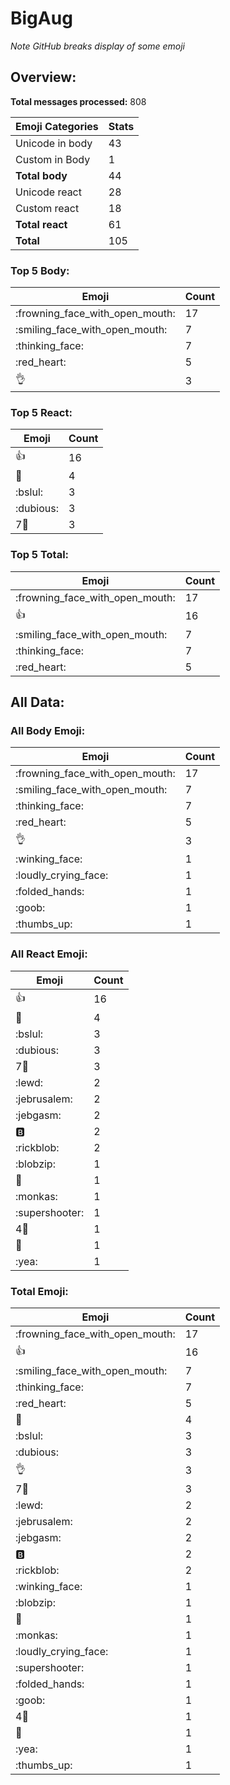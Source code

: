 # BigAug

*Note GitHub breaks display of some emoji*

## Overview:

**Total messages processed:** 808

Emoji Categories | Stats
-------|--------
Unicode in body | 43
Custom in Body | 1
**Total body** | 44
Unicode react | 28
Custom react | 18
**Total react** | 61
**Total** | 105

### Top 5 Body:

Emoji | Count
-------|--------
:frowning_face_with_open_mouth: | 17
:smiling_face_with_open_mouth: | 7
:thinking_face: | 7
:red_heart: | 5
:ok_hand: | 3

### Top 5 React:

Emoji | Count
-------|--------
👍 | 16
🍆 | 4
:bslul: | 3
:dubious: | 3
7⃣ | 3

### Top 5 Total:

Emoji | Count
-------|--------
:frowning_face_with_open_mouth: | 17
👍 | 16
:smiling_face_with_open_mouth: | 7
:thinking_face: | 7
:red_heart: | 5

## All Data:

### All Body Emoji:

Emoji | Count
-------|--------
:frowning_face_with_open_mouth: | 17
:smiling_face_with_open_mouth: | 7
:thinking_face: | 7
:red_heart: | 5
:ok_hand: | 3
:winking_face: | 1
:loudly_crying_face: | 1
:folded_hands: | 1
:goob: | 1
:thumbs_up: | 1

### All React Emoji:

Emoji | Count
-------|--------
👍 | 16
🍆 | 4
:bslul: | 3
:dubious: | 3
7⃣ | 3
:lewd: | 2
:jebrusalem: | 2
:jebgasm: | 2
🅱 | 2
:rickblob: | 2
:blobzip: | 1
🖕 | 1
:monkas: | 1
:supershooter: | 1
4⃣ | 1
🔢 | 1
:yea: | 1

### Total Emoji:

Emoji | Count
-------|--------
:frowning_face_with_open_mouth: | 17
👍 | 16
:smiling_face_with_open_mouth: | 7
:thinking_face: | 7
:red_heart: | 5
🍆 | 4
:bslul: | 3
:dubious: | 3
:ok_hand: | 3
7⃣ | 3
:lewd: | 2
:jebrusalem: | 2
:jebgasm: | 2
🅱 | 2
:rickblob: | 2
:winking_face: | 1
:blobzip: | 1
🖕 | 1
:monkas: | 1
:loudly_crying_face: | 1
:supershooter: | 1
:folded_hands: | 1
:goob: | 1
4⃣ | 1
🔢 | 1
:yea: | 1
:thumbs_up: | 1

